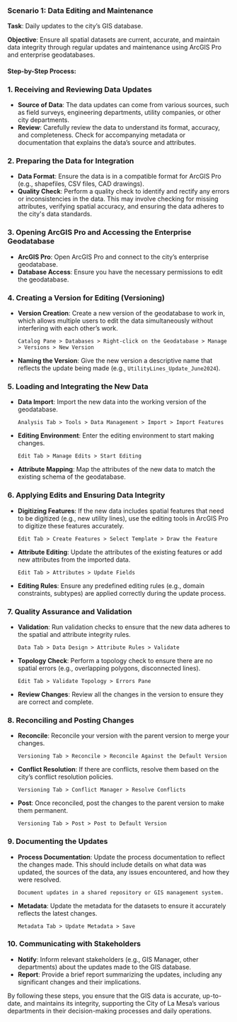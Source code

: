 ### Scenario 1: Data Editing and Maintenance

**Task**: Daily updates to the city’s GIS database.

**Objective**: Ensure all spatial datasets are current, accurate, and maintain data integrity through regular updates and maintenance using ArcGIS Pro and enterprise geodatabases.

#### Step-by-Step Process:

### 1. **Receiving and Reviewing Data Updates**
   - **Source of Data**: The data updates can come from various sources, such as field surveys, engineering departments, utility companies, or other city departments.
   - **Review**: Carefully review the data to understand its format, accuracy, and completeness. Check for accompanying metadata or documentation that explains the data’s source and attributes.

### 2. **Preparing the Data for Integration**
   - **Data Format**: Ensure the data is in a compatible format for ArcGIS Pro (e.g., shapefiles, CSV files, CAD drawings).
   - **Quality Check**: Perform a quality check to identify and rectify any errors or inconsistencies in the data. This may involve checking for missing attributes, verifying spatial accuracy, and ensuring the data adheres to the city's data standards.

### 3. **Opening ArcGIS Pro and Accessing the Enterprise Geodatabase**
   - **ArcGIS Pro**: Open ArcGIS Pro and connect to the city’s enterprise geodatabase.
   - **Database Access**: Ensure you have the necessary permissions to edit the geodatabase.

### 4. **Creating a Version for Editing (Versioning)**
   - **Version Creation**: Create a new version of the geodatabase to work in, which allows multiple users to edit the data simultaneously without interfering with each other’s work.
     ```plaintext
     Catalog Pane > Databases > Right-click on the Geodatabase > Manage > Versions > New Version
     ```
   - **Naming the Version**: Give the new version a descriptive name that reflects the update being made (e.g., `UtilityLines_Update_June2024`).

### 5. **Loading and Integrating the New Data**
   - **Data Import**: Import the new data into the working version of the geodatabase.
     ```plaintext
     Analysis Tab > Tools > Data Management > Import > Import Features
     ```
   - **Editing Environment**: Enter the editing environment to start making changes.
     ```plaintext
     Edit Tab > Manage Edits > Start Editing
     ```
   - **Attribute Mapping**: Map the attributes of the new data to match the existing schema of the geodatabase.

### 6. **Applying Edits and Ensuring Data Integrity**
   - **Digitizing Features**: If the new data includes spatial features that need to be digitized (e.g., new utility lines), use the editing tools in ArcGIS Pro to digitize these features accurately.
     ```plaintext
     Edit Tab > Create Features > Select Template > Draw the Feature
     ```
   - **Attribute Editing**: Update the attributes of the existing features or add new attributes from the imported data.
     ```plaintext
     Edit Tab > Attributes > Update Fields
     ```
   - **Editing Rules**: Ensure any predefined editing rules (e.g., domain constraints, subtypes) are applied correctly during the update process.

### 7. **Quality Assurance and Validation**
   - **Validation**: Run validation checks to ensure that the new data adheres to the spatial and attribute integrity rules.
     ```plaintext
     Data Tab > Data Design > Attribute Rules > Validate
     ```
   - **Topology Check**: Perform a topology check to ensure there are no spatial errors (e.g., overlapping polygons, disconnected lines).
     ```plaintext
     Edit Tab > Validate Topology > Errors Pane
     ```
   - **Review Changes**: Review all the changes in the version to ensure they are correct and complete.

### 8. **Reconciling and Posting Changes**
   - **Reconcile**: Reconcile your version with the parent version to merge your changes.
     ```plaintext
     Versioning Tab > Reconcile > Reconcile Against the Default Version
     ```
   - **Conflict Resolution**: If there are conflicts, resolve them based on the city’s conflict resolution policies.
     ```plaintext
     Versioning Tab > Conflict Manager > Resolve Conflicts
     ```
   - **Post**: Once reconciled, post the changes to the parent version to make them permanent.
     ```plaintext
     Versioning Tab > Post > Post to Default Version
     ```

### 9. **Documenting the Updates**
   - **Process Documentation**: Update the process documentation to reflect the changes made. This should include details on what data was updated, the sources of the data, any issues encountered, and how they were resolved.
     ```plaintext
     Document updates in a shared repository or GIS management system.
     ```
   - **Metadata**: Update the metadata for the datasets to ensure it accurately reflects the latest changes.
     ```plaintext
     Metadata Tab > Update Metadata > Save
     ```

### 10. **Communicating with Stakeholders**
   - **Notify**: Inform relevant stakeholders (e.g., GIS Manager, other departments) about the updates made to the GIS database.
   - **Report**: Provide a brief report summarizing the updates, including any significant changes and their implications.

By following these steps, you ensure that the GIS data is accurate, up-to-date, and maintains its integrity, supporting the City of La Mesa’s various departments in their decision-making processes and daily operations.